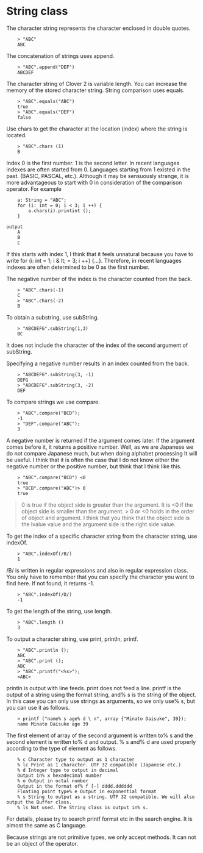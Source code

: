 # String class

The character string represents the character enclosed in double quotes.
```
    > "ABC"
    ABC
```
The concatenation of strings uses append.
```
    > "ABC".append("DEF")
    ABCDEF
```
The character string of Clover 2 is variable length. You can increase the memory of the stored character string.
String comparison uses equals.
```
    > "ABC".equals("ABC")
    true
    > "ABC".equals("DEF")
    false
```
Use chars to get the character at the location (index) where the string is located.
```
    > "ABC".chars (1)
    B
```
Index 0 is the first number. 1 is the second letter. In recent languages ​​indexes are often started from 0. Languages ​​starting from 1 existed in the past. (BASIC, PASCAL, etc.). Although it may be sensuously strange, it is more advantageous to start with 0 in consideration of the comparison operator. For example
```
    a: String = "ABC";
    for (i: int = 0; i < 3; i ++) {
        a.chars(i).printint ();
    }

output
    A
    B
    C
```

If this starts with index 1, I think that it feels unnatural because you have to write for (i: int = 1; i & lt; = 3; i ++) {...}. Therefore, in recent languages ​​indexes are often determined to be 0 as the first number.

The negative number of the index is the character counted from the back.
```
    > "ABC".chars(-1)
    C
    > "ABC".chars(-2)
    B
```
To obtain a substring, use subString.
```
    > "ABCDEFG".subString(1,3)
    BC
```
It does not include the character of the index of the second argument of subString.

Specifying a negative number results in an index counted from the back.
```
    > "ABCDEFG".subString(3, -1)
    DEFG
    > "ABCDEFG".subString(3, -2)
    DEF
```
To compare strings we use compare.
```
    > "ABC".compare("BCD");
    -1
    > "DEF".compare("ABC");
    3
```
A negative number is returned if the argument comes later. If the argument comes before it, it returns a positive number.
Well, as we are Japanese we do not compare Japanese much, but when doing alphabet processing
It will be useful.
I think that it is often the case that I do not know either the negative number or the positive number, but think that I think like this.
```
    > "ABC".compare("BCD") <0
    true
    > "BCD".compare("ABC")> 0
    true
```
> 0 is true if the object side is greater than the argument. It is <0 if the object side is smaller than the argument. > 0 or <0 holds in the order of object and argument. I think that you think that the object side is the lvalue value and the argument side is the right side value.

To get the index of a specific character string from the character string, use indexOf.
```
    > "ABC".indexOf(/B/)
    1
```
/B/ is written in regular expressions and also in regular expression class. You only have to remember that you can specify the character you want to find here.
If not found, it returns -1.
```
    > "ABC".indexOf(/D/)
    -1
```
To get the length of the string, use length.
```
    > "ABC".length ()
    3
```
To output a character string, use print, println, printf.
```
    > "ABC".println ();
    ABC
    > "ABC".print ();
    ABC
    > "ABC".printf("<%s>");
    <ABC>
```
println is output with line feeds. print does not feed a line. printf is the output of a string using the format string, and% s is the string of the object. In this case you can only use strings as arguments, so we only use% s, but you can use it as follows.
```
    > printf ("name% s age% d \ n", array {"Minato Daisuke", 39});
    name Minato Daisuke age 39
```
The first element of array of the second argument is written to% s and the second element is written to% d and output.
% s and% d are used properly according to the type of element as follows.
```
    % c Character type to output as 1 character
    % lc Print as 1 character. UTF 32 compatible (Japanese etc.)
    % d Integer type to output in decimal
    Output in% x hexadecimal number
    % o Output in octal number
    Output in the format of% f [-] dddd.dddddd
    Floating point type% e Output in exponential format
    % s String to output as a string. UTF 32 compatible. We will also output the Buffer class.
    % ls Not used. The String class is output in% s.
```
For details, please try to search printf format etc in the search engine. It is almost the same as C language.


Because strings are not primitive types, we only accept methods. It can not be an object of the operator.
